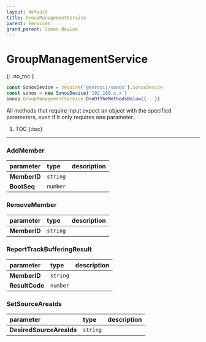```yaml
---
layout: default
title: GroupManagementService
parent: Services
grand_parent: Sonos device
---
```

# GroupManagementService
{: .no_toc }

```js
const SonosDevice = require('@svrooij/sonos').SonosDevice
const sonos = new SonosDevice('192.168.x.x')
sonos.GroupManagementService.OneOfTheMethodsBelow({...})
```

All methods that require input expect an object with the specified parameters, even if it only requires one parameter.

1. TOC
{:toc}

---

### AddMember

| parameter | type | description |
|:----------|:-----|:------------|
| **MemberID** | `string` |  |
| **BootSeq** | `number` |  |

### RemoveMember

| parameter | type | description |
|:----------|:-----|:------------|
| **MemberID** | `string` |  |

### ReportTrackBufferingResult

| parameter | type | description |
|:----------|:-----|:------------|
| **MemberID** | `string` |  |
| **ResultCode** | `number` |  |

### SetSourceAreaIds

| parameter | type | description |
|:----------|:-----|:------------|
| **DesiredSourceAreaIds** | `string` |  |

